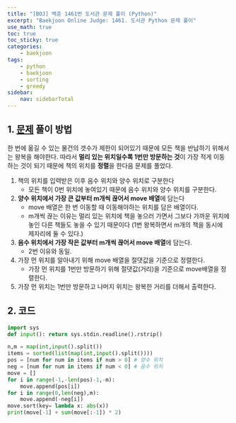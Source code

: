 ```yaml
---
title: "[BOJ] 백준 1461번 도서관 문제 풀이 (Python)"
excerpt: "Baekjoon Online Judge: 1461. 도서관 Python 문제 풀이"
use_math: true
toc: true
toc_sticky: true
categories:
    - baekjoon
tags:
    - python
    - baekjoon
    - sorting
    - greedy
sidebar:
    nav: sidebarTotal
---
```


## 1. [문제](https://www.acmicpc.net/problem/1461) 풀이 방법

한 번에 옮길 수 있는 물건의 갯수가 제한이 되어있기 때문에 모든 책을 반납하기 위해서는 왕복을 해야한다. 따라서 **멀리 있는 위치일수록 1번만 방문하는 것**이 가장 적게 이동하는 것이 되기 때문에 책의 위치를 **정렬**을 한다음 문제를 풀었다.

1. 책의 위치를 입력받은 이후 음수 위치와 양수 위치로 구분한다
    * 모든 책이 0번 위치에 놓여있기 때문에 음수 위치와 양수 위치를 구분한다.
2. **양수 위치에서 가장 큰 값부터 m개씩 끊어서 move 배열**에 담는다
    * move 배열은 한 번 이동할 때 이동해야하는 위치를 담은 배열이다.
    * m개씩 끊는 이유는 멀리 있는 위치에 책을 놓으러 가면서 그보다 가까운 위치에 놓인 다른 책들도 놓을 수 있기 때문이다 (1번 왕복하면서 m개의 책을 동시에 제자리에 둘 수 있다.)
3. **음수 위치에서 가장 작은 값부터 m개씩 끊어서 move 배열**에 담는다.
    * 2번 이유와 동일.
4. 가장 먼 위치를 알아내기 위해 move 배열을 절댓값을 기준으로 정렬한다.
    * 가장 먼 위치를 1번만 방문하기 위해 절댓값(거리)을 기준으로 move배열을 정렬한다.
5. 가장 먼 위치는 1번만 방문하고 나머지 위치는 왕복한 거리를 더해서 출력한다.

## 2. 코드

```python
import sys
def input(): return sys.stdin.readline().rstrip()

n,m = map(int,input().split())
items = sorted(list(map(int,input().split())))
pos = [num for num in items if num > 0] # 양수 위치
neg = [num for num in items if num < 0] # 음수 위치
move = []
for i in range(-1,-len(pos)-1,-m):
    move.append(pos[i])
for i in range(0,len(neg),m):
    move.append(-neg[i])
move.sort(key= lambda x: abs(x))
print(move[-1] + sum(move[:-1]) * 2)
```